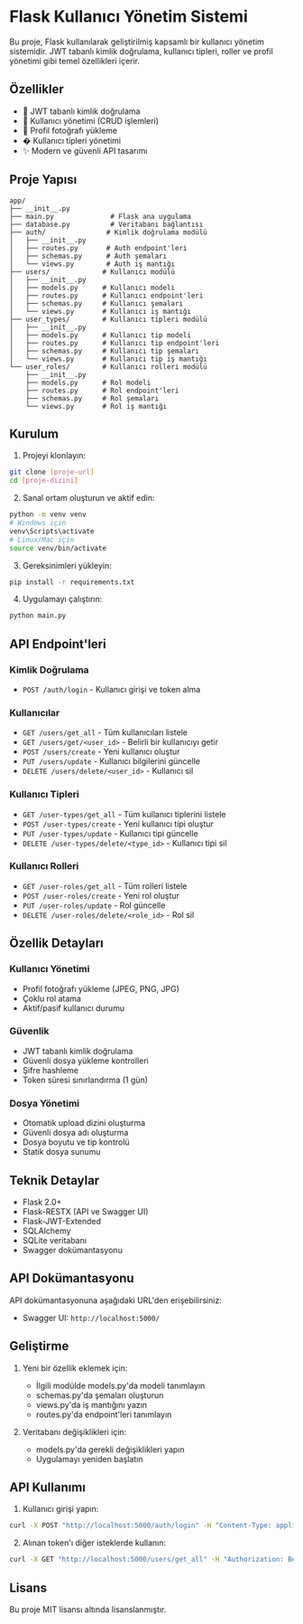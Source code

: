 # Flask Kullanıcı Yönetim Sistemi

Bu proje, Flask kullanılarak geliştirilmiş kapsamlı bir kullanıcı yönetim sistemidir. JWT tabanlı kimlik doğrulama, kullanıcı tipleri, roller ve profil yönetimi gibi temel özellikleri içerir.

## Özellikler

- 🔐 JWT tabanlı kimlik doğrulama
- 👥 Kullanıcı yönetimi (CRUD işlemleri)
- 📁 Profil fotoğrafı yükleme
- � Kullanıcı tipleri yönetimi
- ✨ Modern ve güvenli API tasarımı

## Proje Yapısı

```
app/
├── __init__.py
├── main.py              # Flask ana uygulama
├── database.py          # Veritabanı bağlantısı
├── auth/               # Kimlik doğrulama modülü
│   ├── __init__.py
│   ├── routes.py       # Auth endpoint'leri
│   ├── schemas.py      # Auth şemaları
│   └── views.py        # Auth iş mantığı
├── users/             # Kullanıcı modülü
│   ├── __init__.py
│   ├── models.py      # Kullanıcı modeli
│   ├── routes.py      # Kullanıcı endpoint'leri
│   ├── schemas.py     # Kullanıcı şemaları
│   └── views.py       # Kullanıcı iş mantığı
├── user_types/        # Kullanıcı tipleri modülü
│   ├── __init__.py
│   ├── models.py      # Kullanıcı tip modeli
│   ├── routes.py      # Kullanıcı tip endpoint'leri
│   ├── schemas.py     # Kullanıcı tip şemaları
│   └── views.py       # Kullanıcı tip iş mantığı
└── user_roles/        # Kullanıcı rolleri modülü
    ├── __init__.py
    ├── models.py      # Rol modeli
    ├── routes.py      # Rol endpoint'leri
    ├── schemas.py     # Rol şemaları
    └── views.py       # Rol iş mantığı
```

## Kurulum

1. Projeyi klonlayın:
```bash
git clone [proje-url]
cd [proje-dizini]
```

2. Sanal ortam oluşturun ve aktif edin:
```bash
python -m venv venv
# Windows için
venv\Scripts\activate
# Linux/Mac için
source venv/bin/activate
```

3. Gereksinimleri yükleyin:
```bash
pip install -r requirements.txt
```

4. Uygulamayı çalıştırın:
```bash
python main.py
```

## API Endpoint'leri

### Kimlik Doğrulama
- `POST /auth/login` - Kullanıcı girişi ve token alma

### Kullanıcılar
- `GET /users/get_all` - Tüm kullanıcıları listele
- `GET /users/get/<user_id>` - Belirli bir kullanıcıyı getir
- `POST /users/create` - Yeni kullanıcı oluştur
- `PUT /users/update` - Kullanıcı bilgilerini güncelle
- `DELETE /users/delete/<user_id>` - Kullanıcı sil

### Kullanıcı Tipleri
- `GET /user-types/get_all` - Tüm kullanıcı tiplerini listele
- `POST /user-types/create` - Yeni kullanıcı tipi oluştur
- `PUT /user-types/update` - Kullanıcı tipi güncelle
- `DELETE /user-types/delete/<type_id>` - Kullanıcı tipi sil

### Kullanıcı Rolleri
- `GET /user-roles/get_all` - Tüm rolleri listele
- `POST /user-roles/create` - Yeni rol oluştur
- `PUT /user-roles/update` - Rol güncelle
- `DELETE /user-roles/delete/<role_id>` - Rol sil

## Özellik Detayları

### Kullanıcı Yönetimi
- Profil fotoğrafı yükleme (JPEG, PNG, JPG)
- Çoklu rol atama
- Aktif/pasif kullanıcı durumu

### Güvenlik
- JWT tabanlı kimlik doğrulama
- Güvenli dosya yükleme kontrolleri
- Şifre hashleme
- Token süresi sınırlandırma (1 gün)

### Dosya Yönetimi
- Otomatik upload dizini oluşturma
- Güvenli dosya adı oluşturma
- Dosya boyutu ve tip kontrolü
- Statik dosya sunumu

## Teknik Detaylar

- Flask 2.0+
- Flask-RESTX (API ve Swagger UI)
- Flask-JWT-Extended
- SQLAlchemy
- SQLite veritabanı
- Swagger dokümantasyonu

## API Dokümantasyonu

API dokümantasyonuna aşağıdaki URL'den erişebilirsiniz:
- Swagger UI: `http://localhost:5000/`

## Geliştirme

1. Yeni bir özellik eklemek için:
   - İlgili modülde models.py'da modeli tanımlayın
   - schemas.py'da şemaları oluşturun
   - views.py'da iş mantığını yazın
   - routes.py'da endpoint'leri tanımlayın

2. Veritabanı değişiklikleri için:
   - models.py'da gerekli değişiklikleri yapın
   - Uygulamayı yeniden başlatın

## API Kullanımı

1. Kullanıcı girişi yapın:
```bash
curl -X POST "http://localhost:5000/auth/login" -H "Content-Type: application/json" -d '{"email":"your-email","password":"your-password"}'
```

2. Alınan token'ı diğer isteklerde kullanın:
```bash
curl -X GET "http://localhost:5000/users/get_all" -H "Authorization: Bearer your-token"
```

## Lisans

Bu proje MIT lisansı altında lisanslanmıştır.
